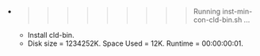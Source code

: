 * >>>>>>>>> Running inst-min-con-cld-bin.sh ...
  * Install cld-bin.
  * Disk size = 1234252K. Space Used = 12K. Runtime = 00:00:00:01.
